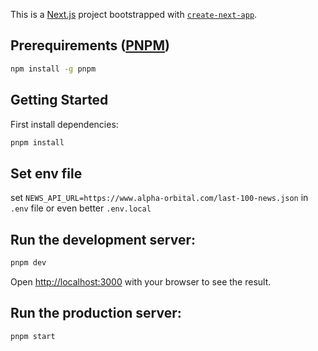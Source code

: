 This is a [Next.js](https://nextjs.org/) project bootstrapped with [`create-next-app`](https://github.com/vercel/next.js/tree/canary/packages/create-next-app).

## Prerequirements ([PNPM](https://pnpm.io/))

```bash
npm install -g pnpm
```

## Getting Started

First install dependencies:
```bash
pnpm install
```
## Set env file

set ```NEWS_API_URL=https://www.alpha-orbital.com/last-100-news.json``` in ```.env``` file or even better ```.env.local```

## Run the development server:

```bash
pnpm dev
```

Open [http://localhost:3000](http://localhost:3000) with your browser to see the result.

## Run the production server:


```bash
pnpm start
```